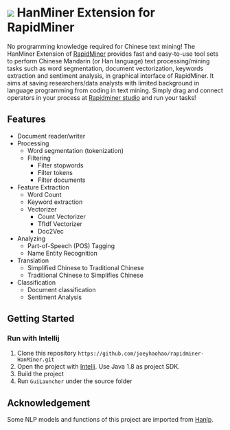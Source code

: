 ![](https://github.com/joeyhaohao/rapidminer-Hanminer/blob/master/src/main/resources/com/rapidminer/resources/icons/hanminer.png) HanMiner Extension for RapidMiner  
==============================

No programming knowledge required for Chinese text mining! The HanMiner Extension of [RapidMiner](https://www.rapidminer.com) 
provides fast and easy-to-use tool sets to perform Chinese Mandarin (or Han language) text processing/mining tasks 
such as word segmentation, document vectorization, keywords extraction and sentiment analysis, in graphical interface 
of RapidMiner. It aims at saving researchers/data analysts with limited background in language programming from coding 
in text mining. Simply drag and connect operators in your process at [Rapidminer studio](https://rapidminer.com/products/studio/) 
and run your tasks!

## Features
* Document reader/writer
* Processing
  * Word segmentation (tokenization)
  * Filtering
    * Filter stopwords
    * Filter tokens
    * Filter documents
* Feature Extraction
  * Word Count
  * Keyword extraction
  * Vectorizer
    * Count Vectorizer
    * TfIdf Vectorizer
    * Doc2Vec
* Analyzing
  * Part-of-Speech (POS) Tagging
  * Name Entity Recognition
* Translation
  * Simplified Chinese to Traditional Chinese
  * Traditional Chinese to Simplifies Chinese
* Classification
    * Document classification
    * Sentiment Analysis

## Getting Started
### Run with Intellij
1. Clone this repository
   `https://github.com/joeyhaohao/rapidminer-HanMiner.git`
2. Open the project with [Intelli](https://www.jetbrains.com/idea/). Use Java 1.8 as project SDK. 
3. Build the project
4. Run `GuiLauncher` under the source folder

## Acknowledgement
Some NLP models and functions of this project are imported from [Hanlp](https://hanlp.hankcs.com/docs/).
